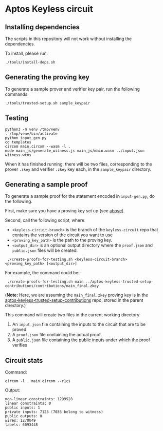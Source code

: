 # Aptos Keyless circuit

## Installing dependencies

The scripts in this repository will not work without installing the dependencies.

To install, please run:

```
./tools/install-deps.sh
```
## Generating the proving key

To generate a sample prover and verifier key pair, run the following commands:

```
./tools/trusted-setup.sh sample_keypair
```

## Testing
```commandline
python3 -m venv /tmp/venv
. /tmp/venv/bin/activate
python input_gen.py
cd templates
circom main.circom --wasm -l .
node main_js/generate_witness.js main_js/main.wasm ../input.json witness.wtns
```

When it has finished running, there will be two files, corresponding to the prover `.zkey` and verifier `.zkey` key each, in the `sample_keypair` directory. 

## Generating a sample proof

To generate a sample proof for the statement encoded in `input-gen.py`, do the following.

First, make sure you have a proving key set up (see [above](#generating-the-proving-key)).

Second, call the following script, where:

 - `<keyless-circuit-branch>` is the branch of the `keyless-circuit` repo that contains the version of the circuit you want to use
 - `<proving_key_path>` is the path to the proving key.
 - `<output_dir>` is an optional output directory where the `proof.json` and `public.json` files will be created.

```
 ./create-proofs-for-testing.sh <keyless-circuit-branch> <proving_key_path> [<output_dir>]
```
For example, the command could be:
```
 ./create-proofs-for-testing.sh main ../aptos-keyless-trusted-setup-contributions/contributions/main_final.zkey
```
(**Note:** Here, we are assuming the `main_final.zkey` proving key is in the [aptos-keyless-trusted-setup-contributions](https://github.com/aptos-labs/aptos-keyless-trusted-setup-contributions) repo, stored in the parent directory.)

This command will create two files in the current working directory:
1. An `input.json` file containing the inputs to the circuit that are to be proved
2. A `proof.json` file containing the actual proof.
3. A `public.json` file containing the public inputs under which the proof verifies

## Circuit stats

Command:
```
circom -l . main.circom --r1cs
```

Output:
```
non-linear constraints: 1299928
linear constraints: 0
public inputs: 1
private inputs: 7123 (7033 belong to witness)
public outputs: 0
wires: 1270049
labels: 6093448
```
